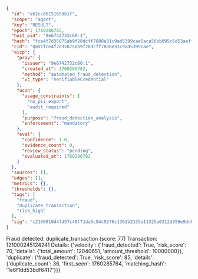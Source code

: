 ```json
{
  "id": "e62cc8615165db1f",
  "scope": "agent",
  "key": "RESULT",
  "epoch": 1760286782,
  "host_pid": "9e6742732c60:1",
  "hash": "fce4f7d35875ab9f28dcff7888e31c9ad5399cae5aca56bb095c6d53aeffa5de",
  "cid": "QmV1fce4f7d35875ab9f28dcff7888e31c9ad5399cae",
  "aicp": {
    "prov": {
      "issuer": "9e6742732c60:1",
      "created_at": 1760286782,
      "method": "automated_fraud_detection",
      "vc_type": "VerifiableCredential"
    },
    "ucon": {
      "usage_constraints": [
        "no_pii_export",
        "audit_required"
      ],
      "purpose": "fraud_detection_analysis",
      "enforcement": "mandatory"
    },
    "eval": {
      "confidence": 1.0,
      "evidence_count": 0,
      "review_status": "pending",
      "evaluated_at": 1760286782
    }
  },
  "sources": [],
  "edges": [],
  "metrics": {},
  "thresholds": {},
  "tags": [
    "fraud",
    "duplicate_transaction",
    "risk_high"
  ],
  "sig": "c2160810d4fd57c48f71da5c84c9276c1362b2135a11325a0312d959e9dd04e0"
}
```

Fraud detected: duplicate_transaction (score: 77)
Transaction: 121000245124241
Details: {'velocity': {'fraud_detected': True, 'risk_score': 70, 'details': {'total_amount': 12040651, 'amount_threshold': 10000000}}, 'duplicate': {'fraud_detected': True, 'risk_score': 85, 'details': {'duplicate_count': 36, 'first_seen': 1760285764, 'matching_hash': '1e6f1dd53bdf6417'}}}